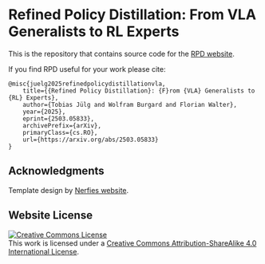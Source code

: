 # Refined Policy Distillation: From VLA Generalists to RL Experts

This is the repository that contains source code for the [RPD website](https://refined-policy-distillation.github.io/).


If you find RPD useful for your work please cite:
```
@misc{juelg2025refinedpolicydistillationvla,
    title={{Refined Policy Distillation}: {F}rom {VLA} Generalists to {RL} Experts}, 
    author={Tobias Jülg and Wolfram Burgard and Florian Walter},
    year={2025},
    eprint={2503.05833},
    archivePrefix={arXiv},
    primaryClass={cs.RO},
    url={https://arxiv.org/abs/2503.05833}
}
```

## Acknowledgments
Template design by [Nerfies website](https://nerfies.github.io).

## Website License
<a rel="license" href="http://creativecommons.org/licenses/by-sa/4.0/"><img alt="Creative Commons License" style="border-width:0" src="https://i.creativecommons.org/l/by-sa/4.0/88x31.png" /></a><br />This work is licensed under a <a rel="license" href="http://creativecommons.org/licenses/by-sa/4.0/">Creative Commons Attribution-ShareAlike 4.0 International License</a>.
